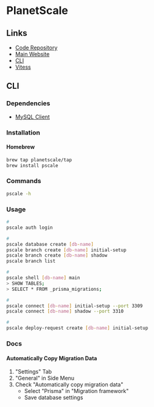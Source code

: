 # PlanetScale

<!--
https://github.com/planetscale/integrations/tree/main/vercel/nextjs-example
https://github.com/planetscale/beam
-->

## Links

- [Code Repository](https://github.com/planetscale/cli)
- [Main Website](https://planetscale.com)
- [CLI](https://planetscale.com/cli)
- [Vitess](https://planetscale.com/vitess)

## CLI

### Dependencies

- [MySQL Client](/mysql/client.md#cli)

### Installation

#### Homebrew

```sh
brew tap planetscale/tap
brew install pscale
```

### Commands

```sh
pscale -h
```

### Usage

```sh
#
pscale auth login

#
pscale database create [db-name]
pscale branch create [db-name] initial-setup
pscale branch create [db-name] shadow
pscale branch list

#
pscale shell [db-name] main
> SHOW TABLES;
> SELECT * FROM _prisma_migrations;

#
pscale connect [db-name] initial-setup --port 3309
pscale connect [db-name] shadow --port 3310

#
pscale deploy-request create [db-name] initial-setup
```

### Docs

#### Automatically Copy Migration Data

1. "Settings" Tab
2. "General" in Side Menu
3. Check "Automatically copy migration data"
   - Select "Prisma" in "Migration framework"
   - Save database settings
